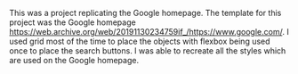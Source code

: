 This was a project replicating the Google homepage. The template for this project was the Google homepage https://web.archive.org/web/20191130234759if_/https://www.google.com/. I used grid most of the time to place the objects with flexbox being used once to place the search buttons. I was able to recreate all the styles which are used on the Google homepage. 